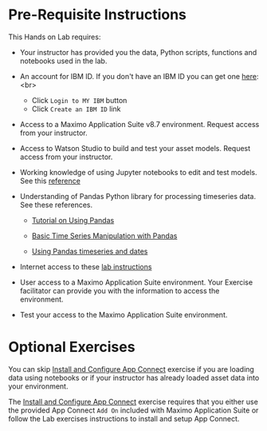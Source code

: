 # Pre-Requisite Instructions

This Hands on Lab requires:

* Your instructor has provided you the data, Python scripts, functions and notebooks used in the lab.  

* An account for IBM ID.  If you don't have an IBM ID you can get one [here](https://www.ibm.com/account/reg/signup?):<br>

    - Click `Login to MY IBM` button
    - Click `Create an IBM ID` link

* Access to a Maximo Application Suite v8.7 environment. Request access from your instructor. 

* Access to Watson Studio to build and test your asset models.  Request access from your instructor.

* Working knowledge of using Jupyter notebooks to edit and test models.  See this [reference](https://realpython.com/jupyter-notebook-introduction/#:~:text=The%20Jupyter%20Notebook%20is%20an,the%20people%20at%20Project%20Jupyter.)

* Understanding of Pandas Python library for processing timeseries data.  See these references.

    - [Tutorial on Using Pandas](https://medium.com/analytics-vidhya/module-6-pandas-5b053ee1e1a1)

    - [Basic Time Series Manipulation with Pandas](https://towardsdatascience.com/basic-time-series-manipulation-with-pandas-4432afee64ea)

    - [Using Pandas timeseries and dates](https://pandas.pydata.org/pandas-docs/dev/user_guide/timeseries.html)

* Internet access to these [lab instructions](https://ibm.github.io/maximo-labs/apm_8.7/)

* User access to a Maximo Application Suite environment.  Your Exercise facilitator can provide you with the information to access the environment.

* Test your access to the Maximo Application Suite environment.

# Optional Exercises

You can skip [Install and Configure App Connect](appconnect_install.md) exercise if you are loading data using notebooks or if your instructor has already loaded asset data into your environment.

The [Install and Configure App Connect](appconnect_install.md) exercise requires that you either use the provided App Connect `Add On` included with Maximo Application Suite or follow the Lab exercises instructions to install and setup App Connect.  




